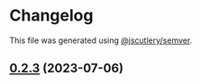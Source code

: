 # Changelog

This file was generated using [@jscutlery/semver](https://github.com/jscutlery/semver).

## [0.2.3](https://git.whc.fyi/WillowHayward/lipwig/compare/v0.2.2...v0.2.3) (2023-07-06)
